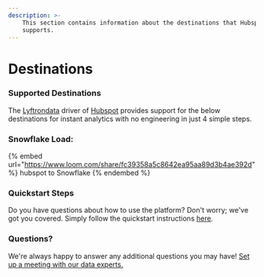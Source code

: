 ```yaml
---
description: >-
    This section contains information about the destinations that Hubspot
    supports.
---
```


# Destinations

### Supported Destinations

The [Lyftrondata](https://www.lyftrondata.com/) driver of [Hubspot](https://www.lyftrondata.com/integration/marketing-analytics/hubspot/) provides support for the below destinations for instant analytics with no engineering in just 4 simple steps.

### Snowflake Load:

{% embed url="https://www.loom.com/share/fc39358a5c8642ea95aa89d3b4ae392d" %}
hubspot to Snowflake
{% endembed %}

### Quickstart Steps

Do you have questions about how to use the platform? Don't worry; we've got you covered. Simply follow the quickstart instructions [here](README.md).

### Questions? <a href="#questions" id="questions"></a>

We're always happy to answer any additional questions you may have! [Set up a meeting with our data experts.](https://www.lyftrondata.com/book-a-meeting/)
